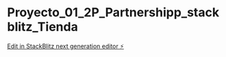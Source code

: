 # Proyecto_01_2P_Partnershipp_stackblitz_Tienda

[Edit in StackBlitz next generation editor ⚡️](https://stackblitz.com/~/github.com/DuvalOG/Proyecto_01_2P_Partnershipp_stackblitz_Tienda)